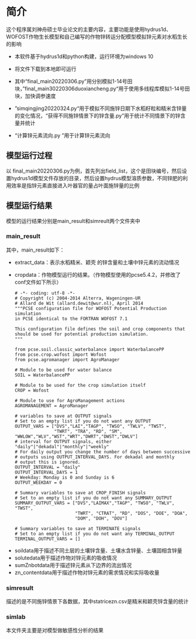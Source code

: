 # 简介

这个程序属刘神舟硕士毕业论文的主要内容，主要功能是使用hydrus1d、WOFOST作物生长模型和自己编写的作物锌转运分配模型模拟锌元素对水稻生长的影响

- 本软件基于hydrus1d和python构建，运行环境为windows 10 

- 将文件下载到本地即可运行

- 其中“final_main20220306.py”用分别模拟1-14号田块，”final_main30220306duoxiancheng.py“用于使用多线程库模拟1-14号田块，加快调参速度

- ”simqingjing20220324.py“用于模拟不同施锌日期下水稻籽粒和精米含锌量的变化情况，“获得不同施锌情景下的锌含量.py”用于统计不同情景下的锌含量并统计

- “计算锌元素流向.py ”用于计算锌元素流向

  

## 模型运行过程

以 final_main20220306.py为例，首先列出field_list，这个是田块编号，然后设置hydrus1d模型文件存放的目录，然后设置hydrus模型溶质参数，不同锌肥的利用效率是指锌元素直接进入叶器官的量占叶面施锌量的比例

## 模型运行结果

模型的运行结果分别是main_result和simreult两个文件夹中

### main_result

其中，main_result如下：

+ extract_data：表示水稻精米、颖壳 的锌含量和土壤中锌元素的流动情况

+ cropdata：作物模型运行的结果。（作物模型使用的pcse5.4.2，并修改了conf文件如下所示）

  ```
  # -*- coding: utf-8 -*-
  # Copyright (c) 2004-2014 Alterra, Wageningen-UR
  # Allard de Wit (allard.dewit@wur.nl), April 2014
  """PCSE configuration file for WOFOST Potential Production simulation
  in PCSE identical to the FORTRAN WOFOST 7.1
  
  This configuration file defines the soil and crop components that
  should be used for potential production simulation.
  """
  
  from pcse.soil.classic_waterbalance import WaterbalancePP
  from pcse.crop.wofost import Wofost
  from pcse.agromanager import AgroManager
  
  # Module to be used for water balance
  SOIL = WaterbalancePP
  
  # Module to be used for the crop simulation itself
  CROP = Wofost
  
  # Module to use for AgroManagement actions
  AGROMANAGEMENT = AgroManager
  
  # variables to save at OUTPUT signals
  # Set to an empty list if you do not want any OUTPUT
  OUTPUT_VARS = ["DVS","LAI","TAGP", "TWSO", "TWLV", "TWST",
                 "TWRT", "TRA", "RD", "SM", "WWLOW","WLV","WST","WRT","DWRT","DWST","DWLV"]
  # interval for OUTPUT signals, either "daily"|"dekadal"|"monthly"|"weekly"
  # For daily output you change the number of days between successive
  # outputs using OUTPUT_INTERVAL_DAYS. For dekadal and monthly
  # output this is ignored.
  OUTPUT_INTERVAL = "daily"
  OUTPUT_INTERVAL_DAYS = 1
  # Weekday: Monday is 0 and Sunday is 6
  OUTPUT_WEEKDAY = 0
  
  # Summary variables to save at CROP_FINISH signals
  # Set to an empty list if you do not want any SUMMARY_OUTPUT
  SUMMARY_OUTPUT_VARS = ["DVS","LAIMAX","TAGP", "TWSO", "TWLV", "TWST",
                         "TWRT", "CTRAT", "RD", "DOS", "DOE", "DOA",
                         "DOM", "DOH", "DOV"]
  
  # Summary variables to save at TERMINATE signals
  # Set to an empty list if you do not want any TERMINAL_OUTPUT
  TERMINAL_OUTPUT_VARS = []
  
  ```

* soildata用于描述不同土层的土壤锌含量、土壤水含锌量、土壤固相含锌量
* solutedata用于描述作物对锌元素的吸收情况
* sumZnbotdata用于描述锌元素从下边界的流出情况
* zn_contentdata用于描述作物对锌元素的需求情况和实际吸收量

### simresult

描述的是不同施锌情景下各数据，其中statricezn.csv是精米和颖壳锌含量的统计

### simlab

本文件夹主要是对模型做敏感性分析的结果

